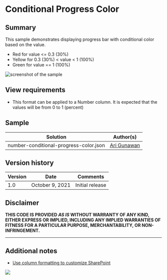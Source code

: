 # Conditional Progress Color

## Summary
This sample demonstrates displaying progress bar with conditional color based on the value.
- Red for value <= 0.3 (30%)
- Yellow for 0.3 (30%) < value < 1 (100%)
- Green for value == 1 (100%)

![screenshot of the sample](./assets/screenshot.png)

## View requirements
- This format can be applied to a Number column. It is expected that the values will be from 0 to 1 (percent)

## Sample

Solution|Author(s)
--------|---------
number-conditional-progress-color.json | [Ari Gunawan](https://github.com/AriGunawan)

## Version history

Version|Date|Comments
-------|----|--------
1.0|October 9, 2021|Initial release

## Disclaimer
**THIS CODE IS PROVIDED *AS IS* WITHOUT WARRANTY OF ANY KIND, EITHER EXPRESS OR IMPLIED, INCLUDING ANY IMPLIED WARRANTIES OF FITNESS FOR A PARTICULAR PURPOSE, MERCHANTABILITY, OR NON-INFRINGEMENT.**

---

## Additional notes

- [Use column formatting to customize SharePoint](https://docs.microsoft.com/en-us/sharepoint/dev/declarative-customization/column-formatting)

<img src="https://pnptelemetry.azurewebsites.net/list-formatting/column-samples/number-conditional-progress-color" />
